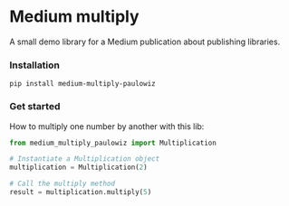# Medium multiply
A small demo library for a Medium publication about publishing libraries.

### Installation
```
pip install medium-multiply-paulowiz
```

### Get started
How to multiply one number by another with this lib:

```Python
from medium_multiply_paulowiz import Multiplication

# Instantiate a Multiplication object
multiplication = Multiplication(2)

# Call the multiply method
result = multiplication.multiply(5)
```